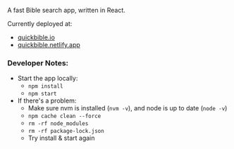 A fast Bible search app, written in React.

Currently deployed at:  
- [quickbible.io](https://quickbible.io/)
- [quickbible.netlify.app](https://quickbible.netlify.app/)

### Developer Notes:
- Start the app locally:
  - `npm install`
  - `npm start`
- If there's a problem:
  - Make sure nvm is installed (`nvm -v`), and node is up to date (`node -v`)
  - `npm cache clean --force`
  - `rm -rf node_modules`
  - `rm -rf package-lock.json`
  - Try install & start again


